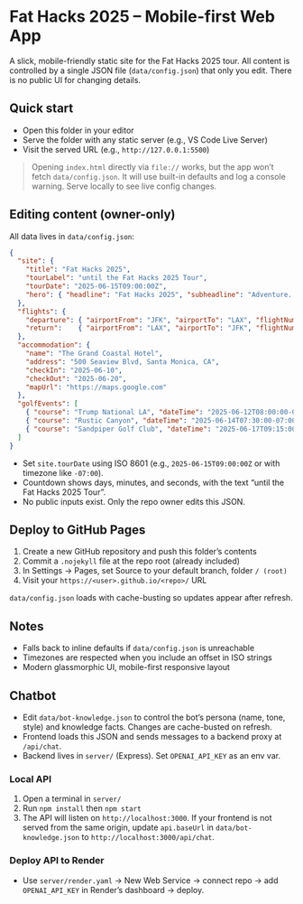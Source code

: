 # Fat Hacks 2025 – Mobile-first Web App

A slick, mobile-friendly  static site for the Fat Hacks 2025 tour. All content is controlled by a single JSON file (`data/config.json`) that only you edit. There is no public UI for changing details.

## Quick start

- Open this folder in your editor
- Serve the folder with any static server (e.g., VS Code Live Server)
- Visit the served URL (e.g., `http://127.0.0.1:5500`)

> Opening `index.html` directly via `file://` works, but the app won’t fetch `data/config.json`. It will use built-in defaults and log a console warning. Serve locally to see live config changes.

## Editing content (owner-only)

All data lives in `data/config.json`:

```json
{
  "site": {
    "title": "Fat Hacks 2025",
    "tourLabel": "until the Fat Hacks 2025 Tour",
    "tourDate": "2025-06-15T09:00:00Z",
    "hero": { "headline": "Fat Hacks 2025", "subheadline": "Adventure. Golf. Good times." }
  },
  "flights": {
    "departure": { "airportFrom": "JFK", "airportTo": "LAX", "flightNumber": "FH2025", "datetime": "2025-06-10T12:00:00-04:00" },
    "return":    { "airportFrom": "LAX", "airportTo": "JFK", "flightNumber": "FH2025R", "datetime": "2025-06-20T17:00:00-07:00" }
  },
  "accommodation": {
    "name": "The Grand Coastal Hotel",
    "address": "500 Seaview Blvd, Santa Monica, CA",
    "checkIn": "2025-06-10",
    "checkOut": "2025-06-20",
    "mapUrl": "https://maps.google.com"
  },
  "golfEvents": [
    { "course": "Trump National LA", "dateTime": "2025-06-12T08:00:00-07:00", "address": "1 Trump National Dr, Rancho Palos Verdes, CA" },
    { "course": "Rustic Canyon", "dateTime": "2025-06-14T07:30:00-07:00", "address": "15100 Happy Camp Canyon Rd, Moorpark, CA" },
    { "course": "Sandpiper Golf Club", "dateTime": "2025-06-17T09:15:00-07:00", "address": "7925 Hollister Ave, Goleta, CA" }
  ]
}
```

- Set `site.tourDate` using ISO 8601 (e.g., `2025-06-15T09:00:00Z` or with timezone like `-07:00`).
- Countdown shows days, minutes, and seconds, with the text “until the Fat Hacks 2025 Tour”.
- No public inputs exist. Only the repo owner edits this JSON.

## Deploy to GitHub Pages

1. Create a new GitHub repository and push this folder’s contents
2. Commit a `.nojekyll` file at the repo root (already included)
3. In Settings → Pages, set Source to your default branch, folder `/ (root)`
4. Visit your `https://<user>.github.io/<repo>/` URL

`data/config.json` loads with cache-busting so updates appear after refresh.

## Notes

- Falls back to inline defaults if `data/config.json` is unreachable
- Timezones are respected when you include an offset in ISO strings
- Modern glassmorphic UI, mobile-first responsive layout

## Chatbot

- Edit `data/bot-knowledge.json` to control the bot’s persona (name, tone, style) and knowledge facts. Changes are cache-busted on refresh.
- Frontend loads this JSON and sends messages to a backend proxy at `/api/chat`.
- Backend lives in `server/` (Express). Set `OPENAI_API_KEY` as an env var.

### Local API

1. Open a terminal in `server/`
2. Run `npm install` then `npm start`
3. The API will listen on `http://localhost:3000`. If your frontend is not served from the same origin, update `api.baseUrl` in `data/bot-knowledge.json` to `http://localhost:3000/api/chat`.

### Deploy API to Render

- Use `server/render.yaml` → New Web Service → connect repo → add `OPENAI_API_KEY` in Render’s dashboard → deploy.
